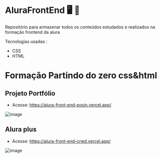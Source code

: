 # AluraFrontEnd 🖥️ 🎨
Repositório para armazenar todos os conteúdos estudados e realizados na formação frontend da alura

<p>Tecnologias usadas : </p>

- CSS
- HTML

# Formação Partindo do zero css&html

<h2> Projeto Portfólio </h2>

- Acesse: https://alura-front-end-eosin.vercel.app/

![image](https://github.com/LeonardoAndrad3/AluraFrontEnd/assets/78766172/0d524e35-28f8-44f5-8b50-72b76679cf71)

<h2>Alura plus</h2>

- Acesse: https://alura-front-end-crwd.vercel.app/

![image](https://github.com/LeonardoAndrad3/AluraFrontEnd/assets/78766172/da7c9ae8-35b5-4bf7-beff-c5540beb67ee)

